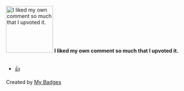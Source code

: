 <img src="https://my-badges.github.io/my-badges/self-upvote.png" alt="I liked my own comment so much that I upvoted it." title="I liked my own comment so much that I upvoted it." width="128">
<strong>I liked my own comment so much that I upvoted it.</strong>
<br><br>

* <a href="https://github.com/RichiH/vcsh/issues/157">👍</a>


Created by <a href="https://github.com/my-badges/my-badges">My Badges</a>